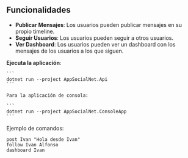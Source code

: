 
## Funcionalidades

- **Publicar Mensajes**: Los usuarios pueden publicar mensajes en su propio timeline.
- **Seguir Usuarios**: Los usuarios pueden seguir a otros usuarios.
- **Ver Dashboard**: Los usuarios pueden ver un dashboard con los mensajes de los usuarios a los que siguen.

 **Ejecuta la aplicación**:

    ```
    dotnet run --project AppSocialNet.Api
    ```

    Para la aplicación de consola:

    ```
    dotnet run --project AppSocialNet.ConsoleApp
    ```
Ejemplo de comandos:
```
post Ivan "Hola desde Ivan"
follow Ivan Alfonso
dashboard Ivan
